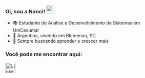 ### Oi, sou a Nanci! <img src="https://media.giphy.com/media/hvRJCLFzcasrR4ia7z/giphy.gif" width="25px">
- :books: Estudante de Análise e Desenvolvimento de Sistemas em UniCesumar
- 🏡 Argentina, vivendo em Blumenau, SC
- 🌱 Sempre buscando aprender e crescer mais



 
 ### Você pode me encontrar aqui:

   <a href="https://www.linkedin.com/in/nanci-le%C3%B3n-403519236"><img alt="LinkedIn" title="LinkedIn" height="32" width="32" src="https://raw.githubusercontent.com/peterthehan/peterthehan/master/assets/linkedin.svg"></a>


<!--
**NanciLeon/NanciLeon** is a ✨ _special_ ✨ repository because its `README.md` (this file) appears on your GitHub profile.

Here are some ideas to get you started:

- 🔭 I’m currently working on ...
- 🌱 I’m currently learning ...
- 👯 I’m looking to collaborate on ...
- 🤔 I’m looking for help with ...
- 💬 Ask me about ...
- 📫 How to reach me: ...
- 😄 Pronouns: ...
- ⚡ Fun fact: ...
-->

